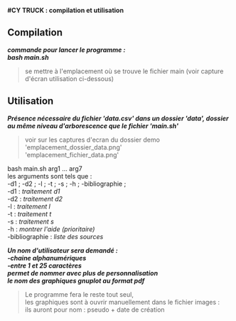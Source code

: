 **#CY TRUCK : compilation et utilisation**  
  
## Compilation
  
***commande pour lancer le programme :  
bash main.sh***  
>se mettre à l'emplacement où se
>trouve le fichier main (voir capture d'écran
>utilisation ci-dessous)  
  
## Utilisation  
  
***Présence nécessaire du fichier 'data.csv'
   dans un dossier 'data', dossier au même
   niveau d'arborescence que le fichier 'main.sh'***
>voir sur les captures d'ecran du dossier demo  
>'emplacement_dossier_data.png'  
>'emplacement_fichier_data.png'  
  
bash main.sh arg1 ... arg7   
les arguments sont tels que :  
 -d1 ; -d2 ; -l ; -t ; -s ; -h ; -bibliographie ;  
 -d1 : _traitement d1_  
 -d2 : _traitement d2_  
  -l : _traitement l_  
 -t : _traitement t_  
 -s : _traitement s_  
 -h : _montrer l'aide (prioritaire)_  
 -bibliographie : _liste des sources_  
  
***Un nom d'utilisateur sera demandé :  
    -chaine alphanumériques  
    -entre 1 et 25 caractères  
    permet de nommer avec plus de personnalisation  
    le nom des graphiques gnuplot au format pdf***   
  
 >Le programme fera le reste tout seul,  
>les graphiques sont à ouvrir manuellement
>dans le fichier images :  
>ils auront pour nom : pseudo + date de création




